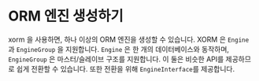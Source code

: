 # ORM 엔진 생성하기

xorm 을 사용하면, 하나 이상의 ORM 엔진을 생성할 수 있습니다. XORM 은 `Engine` 과 `EngineGroup` 을 지원합니다. `Engine` 은 한 개의 데이터베이스와 동작하며, `EngineGroup` 은 마스터/슬레이브 구조를 지원합니다. 이 둘은 비슷한 API를 제공하므로 쉽게 전환할 수 있습니다. 또한 전환을 위해 `EngineInterface`를 제공합니다.